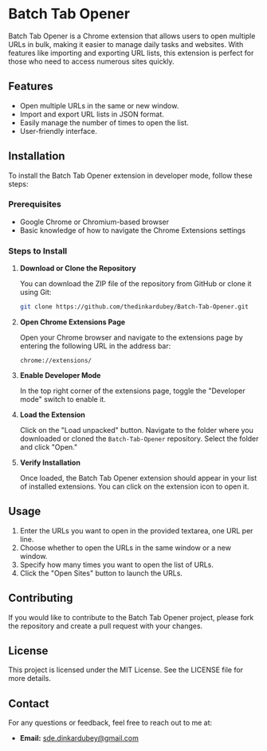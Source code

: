 
# Batch Tab Opener

Batch Tab Opener is a Chrome extension that allows users to open multiple URLs in bulk, making it easier to manage daily tasks and websites. With features like importing and exporting URL lists, this extension is perfect for those who need to access numerous sites quickly.

## Features

- Open multiple URLs in the same or new window.
- Import and export URL lists in JSON format.
- Easily manage the number of times to open the list.
- User-friendly interface.

## Installation

To install the Batch Tab Opener extension in developer mode, follow these steps:

### Prerequisites

- Google Chrome or Chromium-based browser
- Basic knowledge of how to navigate the Chrome Extensions settings

### Steps to Install

1. **Download or Clone the Repository**

   You can download the ZIP file of the repository from GitHub or clone it using Git:

   ```bash
   git clone https://github.com/thedinkardubey/Batch-Tab-Opener.git
   ```

2. **Open Chrome Extensions Page**

   Open your Chrome browser and navigate to the extensions page by entering the following URL in the address bar:

   ```
   chrome://extensions/
   ```

3. **Enable Developer Mode**

   In the top right corner of the extensions page, toggle the "Developer mode" switch to enable it.

4. **Load the Extension**

   Click on the "Load unpacked" button. Navigate to the folder where you downloaded or cloned the `Batch-Tab-Opener` repository. Select the folder and click "Open."

5. **Verify Installation**

   Once loaded, the Batch Tab Opener extension should appear in your list of installed extensions. You can click on the extension icon to open it.

## Usage

1. Enter the URLs you want to open in the provided textarea, one URL per line.
2. Choose whether to open the URLs in the same window or a new window.
3. Specify how many times you want to open the list of URLs.
4. Click the "Open Sites" button to launch the URLs.

## Contributing

If you would like to contribute to the Batch Tab Opener project, please fork the repository and create a pull request with your changes.

## License

This project is licensed under the MIT License. See the LICENSE file for more details.

## Contact

For any questions or feedback, feel free to reach out to me at:

- **Email:** sde.dinkardubey@gmail.com


